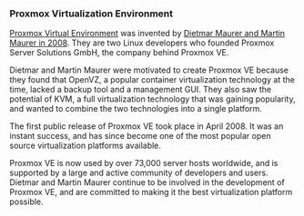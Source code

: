 ### Proxmox Virtualization Environment

[Proxmox Virtual Environment](https://pve.proxmox.com/wiki/Main_Page) was invented by [Dietmar Maurer and Martin Maurer in 2008](https://www.proxmox.com/en/about/company). They are two Linux developers who founded Proxmox Server Solutions GmbH, the company behind Proxmox VE.

Dietmar and Martin Maurer were motivated to create Proxmox VE because they found that OpenVZ, a popular container virtualization technology at the time, lacked a backup tool and a management GUI. They also saw the potential of KVM, a full virtualization technology that was gaining popularity, and wanted to combine the two technologies into a single platform.

The first public release of Proxmox VE took place in April 2008. It was an instant success, and has since become one of the most popular open source virtualization platforms available.

Proxmox VE is now used by over 73,000 server hosts worldwide, and is supported by a large and active community of developers and users. Dietmar and Martin Maurer continue to be involved in the development of Proxmox VE, and are committed to making it the best virtualization platform possible.

